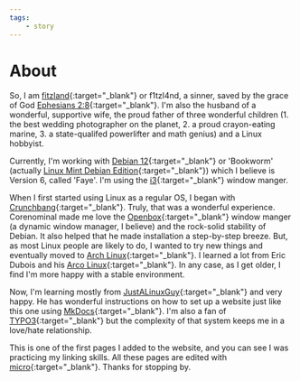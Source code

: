 ```yaml
---
tags:
    - story
---
```


# About

So, I am [fitzland](https://github.com/fitzland){:target="_blank"} or f1tzl4nd, a sinner, saved by the grace of God [Ephesians 2:8](https://biblehub.com/ephesians/2-8.htm){:target="_blank"}. I'm also the husband of a wonderful, supportive wife, the proud father of three wonderful children (1. the best wedding photographer on the planet, 2. a proud crayon-eating marine, 3. a state-qualifed powerlifter and math genius) and a Linux hobbyist. 

Currently, I'm working with [Debian 12](https://www.debian.org/News/2025/20250315){:target="_blank"} or 'Bookworm' (actually [Linux Mint Debian Edition](https://linuxmint.com/download_lmde.php){:target="_blank"}) which I believe is Version 6, called 'Faye'. I'm using the [i3](https://i3wm.org/){:target="_blank"} window manger. 

When I first started using Linux as a regular OS, I began with [Crunchbang](https://crunchbang.org/){:target="_blank"}. Truly, that was a wonderful experience. Corenominal made me love the [Openbox](https://openbox.org/){:target="_blank"} window manger (a dynamic window manager, I believe) and the rock-solid stability of Debian. It also helped that he made installation a step-by-step breeze. But, as most Linux people are likely to do, I wanted to try new things and eventually moved to [Arch Linux](https://archlinux.org/){:target="_blank"}. I learned a lot from Eric Dubois and his [Arco Linux](https://www.arcolinuxd.com/){:target="_blank"}. In any case, as I get older, I find I'm more happy with a stable environment. 

Now, I'm learning mostly from [JustALinuxGuy](https://github.com/drewgrif){:target="_blank"} and very happy. He has wonderful instructions on how to set up a website just like this one using [MkDocs](https://www.mkdocs.org/){:target="_blank"}. I'm also a fan of [TYPO3](https://typo3.org/){:target="_blank"} but the complexity of that system keeps me in a love/hate relationship. 

This is one of the first pages I added to the website, and you can see I was practicing my linking skills. All these pages are edited with [micro](https://micro-editor.github.io/){:target="_blank"}. Thanks for stopping by.
